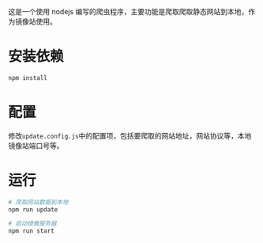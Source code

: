 这是一个使用 nodejs 编写的爬虫程序，主要功能是爬取爬取静态网站到本地，作为镜像站使用。

# 安装依赖

```bash
npm install
```

# 配置

修改`update.config.js`中的配置项，包括要爬取的网站地址，网站协议等，本地镜像站端口号等。

# 运行

```bash
# 爬取网站数据到本地
npm run update

# 启动镜像服务器
npm run start
```

#
